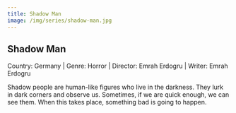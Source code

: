 ```yaml
---
title: Shadow Man
image: /img/series/shadow-man.jpg
---
```


## Shadow Man
Country: Germany | Genre: Horror | Director: Emrah Erdogru | Writer: Emrah Erdogru

Shadow people are human-like figures who live in the darkness. They lurk in dark corners and observe us. Sometimes, if we are quick enough, we can see them. When this takes place, something bad is going to happen.
